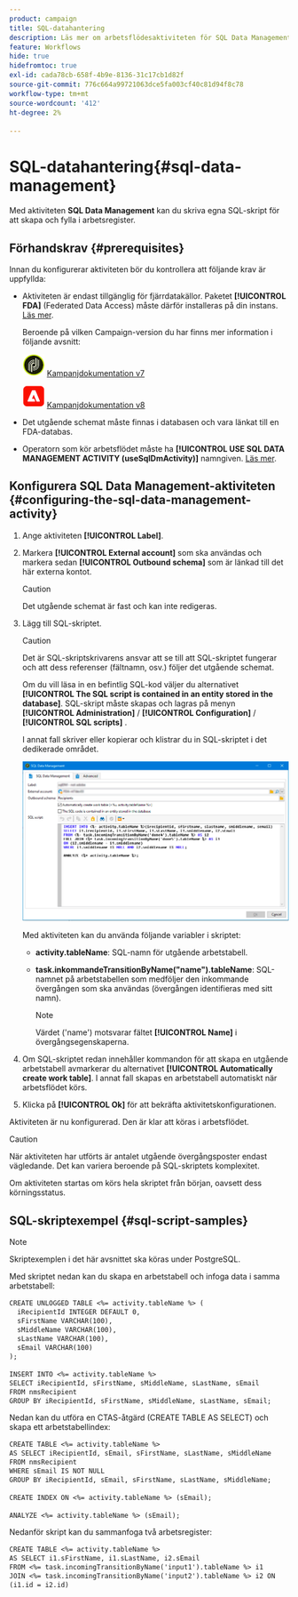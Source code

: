 ```yaml
---
product: campaign
title: SQL-datahantering
description: Läs mer om arbetsflödesaktiviteten för SQL Data Management
feature: Workflows
hide: true
hidefromtoc: true
exl-id: cada78cb-658f-4b9e-8136-31c17cb1d82f
source-git-commit: 776c664a99721063dce5fa003cf40c81d94f8c78
workflow-type: tm+mt
source-wordcount: '412'
ht-degree: 2%

---
```


# SQL-datahantering{#sql-data-management}



Med aktiviteten **SQL Data Management** kan du skriva egna SQL-skript för att skapa och fylla i arbetsregister.

## Förhandskrav {#prerequisites}

Innan du konfigurerar aktiviteten bör du kontrollera att följande krav är uppfyllda:

* Aktiviteten är endast tillgänglig för fjärrdatakällor. Paketet **[!UICONTROL FDA]** (Federated Data Access) måste därför installeras på din instans. [Läs mer](../../installation/using/about-fda.md).

  Beroende på vilken Campaign-version du har finns mer information i följande avsnitt:

  ![](assets/do-not-localize/v7.jpeg) [Kampanjdokumentation v7](../../installation/using/about-fda.md)

  ![](assets/do-not-localize/v8.png) [Kampanjdokumentation v8](https://experienceleague.adobe.com/docs/campaign/campaign-v8/connect/fda.html?lang=sv-SE)

* Det utgående schemat måste finnas i databasen och vara länkat till en FDA-databas.
* Operatorn som kör arbetsflödet måste ha **[!UICONTROL USE SQL DATA MANAGEMENT ACTIVITY (useSqlDmActivity)]** namngiven. [Läs mer](../../platform/using/access-management-named-rights.md).

## Konfigurera SQL Data Management-aktiviteten {#configuring-the-sql-data-management-activity}

1. Ange aktiviteten **[!UICONTROL Label]**.
1. Markera **[!UICONTROL External account]** som ska användas och markera sedan **[!UICONTROL Outbound schema]** som är länkad till det här externa kontot.

   >[!CAUTION]
   >
   >Det utgående schemat är fast och kan inte redigeras.

1. Lägg till SQL-skriptet.

   >[!CAUTION]
   >
   >Det är SQL-skriptskrivarens ansvar att se till att SQL-skriptet fungerar och att dess referenser (fältnamn, osv.) följer det utgående schemat.

   Om du vill läsa in en befintlig SQL-kod väljer du alternativet **[!UICONTROL The SQL script is contained in an entity stored in the database]**. SQL-skript måste skapas och lagras på menyn **[!UICONTROL Administration]** / **[!UICONTROL Configuration]** / **[!UICONTROL SQL scripts]** .

   I annat fall skriver eller kopierar och klistrar du in SQL-skriptet i det dedikerade området.

   ![](assets/sql_datamanagement.png)

   Med aktiviteten kan du använda följande variabler i skriptet:

   * **activity.tableName**: SQL-namn för utgående arbetstabell.
   * **task.inkommandeTransitionByName(&quot;name&quot;).tableName**: SQL-namnet på arbetstabellen som medföljer den inkommande övergången som ska användas (övergången identifieras med sitt namn).

     >[!NOTE]
     >
     >Värdet (&#39;name&#39;) motsvarar fältet **[!UICONTROL Name]** i övergångsegenskaperna.

1. Om SQL-skriptet redan innehåller kommandon för att skapa en utgående arbetstabell avmarkerar du alternativet **[!UICONTROL Automatically create work table]**. I annat fall skapas en arbetstabell automatiskt när arbetsflödet körs.
1. Klicka på **[!UICONTROL Ok]** för att bekräfta aktivitetskonfigurationen.

Aktiviteten är nu konfigurerad. Den är klar att köras i arbetsflödet.

>[!CAUTION]
>
>När aktiviteten har utförts är antalet utgående övergångsposter endast vägledande. Det kan variera beroende på SQL-skriptets komplexitet.
>  
>Om aktiviteten startas om körs hela skriptet från början, oavsett dess körningsstatus.

## SQL-skriptexempel {#sql-script-samples}

>[!NOTE]
>
>Skriptexemplen i det här avsnittet ska köras under PostgreSQL.

Med skriptet nedan kan du skapa en arbetstabell och infoga data i samma arbetstabell:

```
CREATE UNLOGGED TABLE <%= activity.tableName %> (
  iRecipientId INTEGER DEFAULT 0,
  sFirstName VARCHAR(100),
  sMiddleName VARCHAR(100),
  sLastName VARCHAR(100),
  sEmail VARCHAR(100)
);

INSERT INTO <%= activity.tableName %>
SELECT iRecipientId, sFirstName, sMiddleName, sLastName, sEmail
FROM nmsRecipient
GROUP BY iRecipientId, sFirstName, sMiddleName, sLastName, sEmail;
```

Nedan kan du utföra en CTAS-åtgärd (CREATE TABLE AS SELECT) och skapa ett arbetstabellindex:

```
CREATE TABLE <%= activity.tableName %>
AS SELECT iRecipientId, sEmail, sFirstName, sLastName, sMiddleName
FROM nmsRecipient
WHERE sEmail IS NOT NULL
GROUP BY iRecipientId, sEmail, sFirstName, sLastName, sMiddleName;

CREATE INDEX ON <%= activity.tableName %> (sEmail);

ANALYZE <%= activity.tableName %> (sEmail);
```

Nedanför skript kan du sammanfoga två arbetsregister:

```
CREATE TABLE <%= activity.tableName %>
AS SELECT i1.sFirstName, i1.sLastName, i2.sEmail
FROM <%= task.incomingTransitionByName('input1').tableName %> i1
JOIN <%= task.incomingTransitionByName('input2').tableName %> i2 ON (i1.id = i2.id)
```
